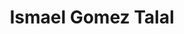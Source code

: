 ---
title: "Ismael Gomez Talal"
draft: false
topic: "Machine Learning (methods, other applications)"
title_topic: "Explainable Artificial Intelligence"
description: "The importance of explainable methods in artificial intelligence models, real use cases and ethical issues."
bg_image: "images/backgrounds/page-title.jpg"
affiliation: "Rey Juan Carlos"
image: "images/speaker/ismael.png"
bio: "Ismael Gómez Talal received his B.Sc. degree in Telecommunication Technologies Engineering from Universidad Rey Juan Carlos (URJC) in 2020. He continued his education at the same institution, earning a M.Sc. in Information Systems Engineering in 2021. He went on to complete another degree, in Telematics Engineering, from URJC in 2022. In the same year, he received his M.Sc. in Internet of Things from Universidad Carlos III de Madrid (UC3M). In 2024, he completed his third M.Sc. in Telecommunication Engineering at UC3M and is currently working on his doctoral thesis for the PhD at URJC. His research interests include methods based on Interpretable Machine Learning (IML) and the application of Machine Learning (ML) using real data from the health and hospitality sectors."
interest: ["Supervised and Unsupervised Learning", "XAI"]
contact:
  - name : "ismael.gomez.talal@urjc.es"
    icon : "ti-email"
    link : "mailto:ismael.gomez.talal@urjc.es"
  - name : "Personal webpage"
    icon : "ti-world"
    link : "https://gestion2.urjc.es/pdi/ver/ismael.gomez.talal"

type: "speaker"
departure: "13/01/2025"
arrival: "15/01/2025"
---
